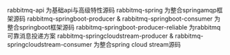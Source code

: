 rabbitmq-api 为基础api与高级特性源码
rabbitmq-spring 为整合springamqp框架源码
rabbitmq-springboot-producer & rabbitmq-springboot-consumer 为整合springboot框架源码
rabbitmq-springboot-producer-reliable 为rabbitmq可靠消息投递方案
rabbitmq-springcloudstream-producer & rabbitmq-springcloudstream-consumer 为整合spring cloud stream源码